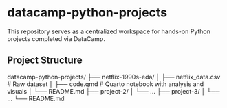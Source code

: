 # datacamp-python-projects
This repository serves as a centralized workspace for hands-on Python projects completed via DataCamp.

## Project Structure
datacamp-python-projects/
├── netflix-1990s-eda/
│   ├── netflix_data.csv      # Raw dataset
│   ├── code.qmd              # Quarto notebook with analysis and visuals
│   └── README.md
├── project-2/
│   └── ...
├── project-3/
│   └── ...
└── README.md

